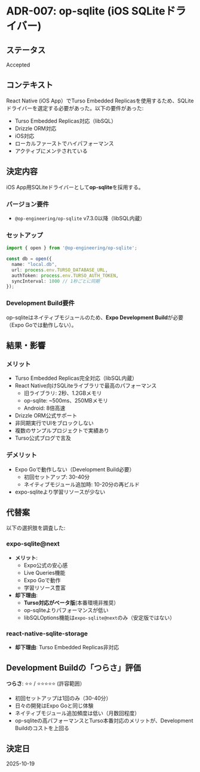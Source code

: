 # ADR-007: op-sqlite (iOS SQLiteドライバー)

## ステータス

Accepted

## コンテキスト

React Native (iOS App）でTurso Embedded Replicasを使用するため、SQLiteドライバーを選定する必要があった。以下の要件があった:

- Turso Embedded Replicas対応（libSQL）
- Drizzle ORM対応
- iOS対応
- ローカルファーストでハイパフォーマンス
- アクティブにメンテされている

## 決定内容

iOS App用SQLiteドライバーとして**op-sqlite**を採用する。

### バージョン要件

- `@op-engineering/op-sqlite` v7.3.0以降（libSQL内蔵）

### セットアップ

```typescript
import { open } from '@op-engineering/op-sqlite';

const db = open({
  name: "local.db",
  url: process.env.TURSO_DATABASE_URL,
  authToken: process.env.TURSO_AUTH_TOKEN,
  syncInterval: 1000 // 1秒ごとに同期
});
```

### Development Build要件

op-sqliteはネイティブモジュールのため、**Expo Development Build**が必要（Expo Goでは動作しない）。

## 結果・影響

### メリット

- Turso Embedded Replicas完全対応（libSQL内蔵）
- React Native向けSQLiteライブラリで最高のパフォーマンス
  - 旧ライブラリ: 2秒、1.2GBメモリ
  - op-sqlite: ~500ms、250MBメモリ
  - Android: 8倍高速
- Drizzle ORM公式サポート
- 非同期実行でUIをブロックしない
- 複数のサンプルプロジェクトで実績あり
- Turso公式ブログで言及

### デメリット

- Expo Goで動作しない（Development Build必要）
  - 初回セットアップ: 30-40分
  - ネイティブモジュール追加時: 10-20分の再ビルド
- expo-sqliteより学習リソースが少ない

## 代替案

以下の選択肢を調査した:

### expo-sqlite@next

- **メリット**:
  - Expo公式の安心感
  - Live Queries機能
  - Expo Goで動作
  - 学習リソース豊富
- **却下理由**:
  - **Turso対応がベータ版**(本番環境非推奨）
  - op-sqliteよりパフォーマンスが低い
  - libSQLOptions機能は`expo-sqlite@next`のみ（安定版ではない）

### react-native-sqlite-storage

- **却下理由**: Turso Embedded Replicas非対応

## Development Buildの「つらさ」評価

**つらさ**: ⭐⭐ / ⭐⭐⭐⭐⭐ (許容範囲）

- 初回セットアップは1回のみ（30-40分）
- 日々の開発はExpo Goと同じ体験
- ネイティブモジュール追加頻度は低い（月数回程度）
- op-sqliteの高パフォーマンスとTurso本番対応のメリットが、Development Buildのコストを上回る

## 決定日

2025-10-19
